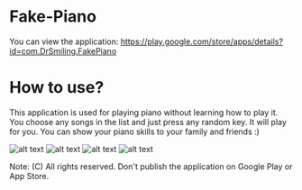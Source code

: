 ﻿# Fake-Piano

You can view the application: https://play.google.com/store/apps/details?id=com.DrSmiling.FakePiano

<h1>How to use?</h1>

This application is used for playing piano without learning how to play it. You choose any songs in the list and just press any random key. It will play for you. You can show your piano skills to your family and friends :)



![alt text](https://user-images.githubusercontent.com/59831153/175931908-a4bc61c9-7ef9-4252-9b19-cf8ddc034c09.png)
![alt text](https://user-images.githubusercontent.com/59831153/175932752-1f61e556-7c67-48c4-a75f-165327cd2321.png)
![alt text](https://user-images.githubusercontent.com/59831153/175932769-599d0443-89c6-4259-8760-c8b323df43d1.png)
![alt text](https://user-images.githubusercontent.com/59831153/175932779-f0099c80-63a5-4ee3-a81e-fd96b295b4ab.png)


Note: (C) All rights reserved. Don't publish the application on Google Play or App Store.


